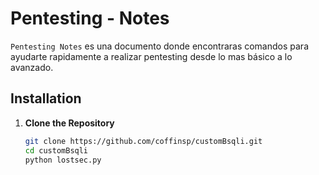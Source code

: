 # Pentesting - Notes

`Pentesting Notes` es una documento donde encontraras comandos para ayudarte rapidamente a realizar pentesting desde lo mas básico a lo avanzado.

## Installation

1. **Clone the Repository**

   ```bash
   git clone https://github.com/coffinsp/customBsqli.git
   cd customBsqli
   python lostsec.py
